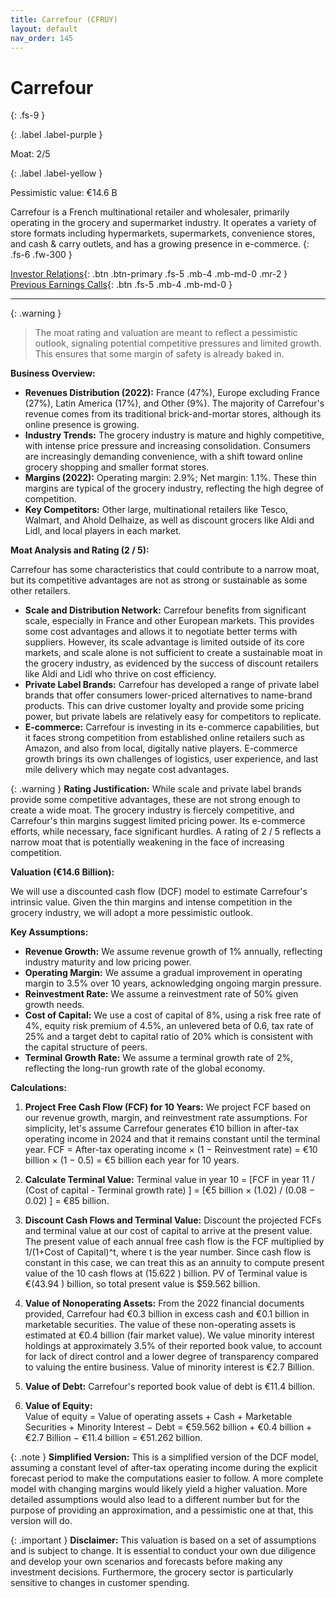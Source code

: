 ```yaml
---
title: Carrefour (CFRUY)
layout: default
nav_order: 145
---
```


# Carrefour
{: .fs-9 }

{: .label .label-purple }

Moat: 2/5

{: .label .label-yellow }

Pessimistic value: €14.6 B

Carrefour is a French multinational retailer and wholesaler, primarily operating in the grocery and supermarket industry.  It operates a variety of store formats including hypermarkets, supermarkets, convenience stores, and cash & carry outlets, and has a growing presence in e-commerce.
{: .fs-6 .fw-300 }

[Investor Relations](https://www.google.com/search?q=CFRUY+investor+relations){: .btn .btn-primary .fs-5 .mb-4 .mb-md-0 .mr-2 }
[Previous Earnings Calls](https://discountingcashflows.com/company/CFRUY/transcripts/){: .btn .fs-5 .mb-4 .mb-md-0 }

---

{: .warning } 
>The moat rating and valuation are meant to reflect a pessimistic outlook, signaling potential competitive pressures and limited growth. This ensures that some margin of safety is already baked in.


**Business Overview:**

* **Revenues Distribution (2022):**  France (47%), Europe excluding France (27%), Latin America (17%), and Other (9%).  The majority of Carrefour's revenue comes from its traditional brick-and-mortar stores, although its online presence is growing.
* **Industry Trends:** The grocery industry is mature and highly competitive, with intense price pressure and increasing consolidation.  Consumers are increasingly demanding convenience, with a shift toward online grocery shopping and smaller format stores.
* **Margins (2022):**  Operating margin: 2.9%; Net margin: 1.1%.  These thin margins are typical of the grocery industry, reflecting the high degree of competition.
* **Key Competitors:**  Other large, multinational retailers like Tesco, Walmart, and Ahold Delhaize, as well as discount grocers like Aldi and Lidl, and local players in each market.

**Moat Analysis and Rating (2 / 5):**

Carrefour has some characteristics that could contribute to a narrow moat, but its competitive advantages are not as strong or sustainable as some other retailers.

* **Scale and Distribution Network:**  Carrefour benefits from significant scale, especially in France and other European markets. This provides some cost advantages and allows it to negotiate better terms with suppliers.  However, its scale advantage is limited outside of its core markets, and scale alone is not sufficient to create a sustainable moat in the grocery industry, as evidenced by the success of discount retailers like Aldi and Lidl who thrive on cost efficiency.
* **Private Label Brands:** Carrefour has developed a range of private label brands that offer consumers lower-priced alternatives to name-brand products. This can drive customer loyalty and provide some pricing power, but private labels are relatively easy for competitors to replicate.
* **E-commerce:** Carrefour is investing in its e-commerce capabilities, but it faces strong competition from established online retailers such as Amazon, and also from local, digitally native players.  E-commerce growth brings its own challenges of logistics, user experience, and last mile delivery which may negate cost advantages.

{: .warning }
**Rating Justification:** While scale and private label brands provide some competitive advantages, these are not strong enough to create a wide moat.  The grocery industry is fiercely competitive, and Carrefour's thin margins suggest limited pricing power.  Its e-commerce efforts, while necessary, face significant hurdles.  A rating of 2 / 5 reflects a narrow moat that is potentially weakening in the face of increasing competition.

**Valuation (€14.6 Billion):**

We will use a discounted cash flow (DCF) model to estimate Carrefour's intrinsic value.  Given the thin margins and intense competition in the grocery industry, we will adopt a more pessimistic outlook.

**Key Assumptions:**

* **Revenue Growth:** We assume revenue growth of 1% annually, reflecting industry maturity and low pricing power.  
* **Operating Margin:** We assume a gradual improvement in operating margin to 3.5% over 10 years, acknowledging ongoing margin pressure.
* **Reinvestment Rate:** We assume a reinvestment rate of 50% given growth needs.
* **Cost of Capital:** We use a cost of capital of 8%, using a risk free rate of 4%, equity risk premium of 4.5%, an unlevered beta of 0.6, tax rate of 25% and a target debt to capital ratio of 20% which is consistent with the capital structure of peers.
* **Terminal Growth Rate:** We assume a terminal growth rate of 2%, reflecting the long-run growth rate of the global economy.

**Calculations:**

1. **Project Free Cash Flow (FCF) for 10 Years:**  We project FCF based on our revenue growth, margin, and reinvestment rate assumptions. For simplicity, let's assume Carrefour generates €10 billion in after-tax operating income in 2024 and that it remains constant until the terminal year.
FCF = After-tax operating income × (1 − Reinvestment rate)
= €10 billion × (1 − 0.5) = €5 billion each year for 10 years.
2. **Calculate Terminal Value:**
Terminal value in year 10 = \[FCF in year 11 / (Cost of capital - Terminal growth rate) ]
= \[€5 billion × (1.02) / (0.08 − 0.02) ] = €85 billion.
3. **Discount Cash Flows and Terminal Value:** Discount the projected FCFs and terminal value at our cost of capital to arrive at the present value. The present value of each annual free cash flow is the FCF multiplied by 1/(1+Cost of Capital)^t, where t is the year number. Since cash flow is constant in this case, we can treat this as an annuity to compute present value of the 10 cash flows at \(15.622 \) billion. PV of Terminal value is €\(43.94 \) billion, so total present value is $59.562 billion.

4. **Value of Nonoperating Assets:** From the 2022 financial documents provided, Carrefour had €0.3 billion in excess cash and €0.1 billion in marketable securities. The value of these non-operating assets is estimated at €0.4 billion (fair market value).  We value minority interest holdings at approximately 3.5% of their reported book value, to account for lack of direct control and a lower degree of transparency compared to valuing the entire business. Value of minority interest is €2.7 Billion.
5. **Value of Debt:** Carrefour's reported book value of debt is €11.4 billion.  
6. **Value of Equity:**  
Value of equity = Value of operating assets + Cash + Marketable Securities + Minority Interest − Debt
= €59.562 billion + €0.4 billion + €2.7 Billion − €11.4 billion = €51.262 billion.

{: .note }
**Simplified Version:**  This is a simplified version of the DCF model, assuming a constant level of after-tax operating income during the explicit forecast period to make the computations easier to follow.  A more complete model with changing margins would likely yield a higher valuation. More detailed assumptions would also lead to a different number but for the purpose of providing an approximation, and a pessimistic one at that, this version will do.


{: .important }
**Disclaimer:** This valuation is based on a set of assumptions and is subject to change.  It is essential to conduct your own due diligence and develop your own scenarios and forecasts before making any investment decisions.  Furthermore, the grocery sector is particularly sensitive to changes in customer spending.
